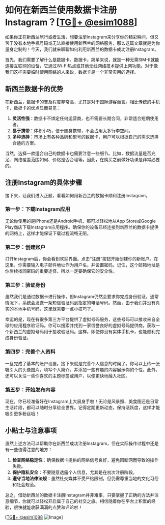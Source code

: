 # 如何在新西兰使用数据卡注册Instagram？[[TG💪+ @esim1088](https://t.me/s/esim1088)]

如果你正在新西兰旅行或者生活，想要注册Instagram来分享你的精彩瞬间，但又苦于没有本地手机号码或无法直接使用新西兰的网络服务，那么这篇文章就是为你量身定制的！今天，我们就来聊聊如何利用新西兰的数据卡成功注册Instagram。

首先，我们需要了解什么是数据卡。数据卡，简单来说，就是一种无需SIM卡就能连接互联网的设备，它通过Wi-Fi热点或其他无线网络技术提供上网功能。对于像我们这样需要临时使用网络的人来说，数据卡是一个非常实用的选择。

## 新西兰数据卡的优势

在新西兰，数据卡的普及程度非常高，尤其是对于国际游客而言。相比传统的手机卡，数据卡的优点显而易见：

1. **灵活性强**：数据卡不绑定任何运营商，也不需要长期合同，非常适合短期使用者。
2. **易于携带**：体积小巧，便于随身携带，不会占用太多行李空间。
3. **多种选择**：市场上有各种品牌和型号的数据卡，用户可以根据自己的需求选择合适的方案。

当然，选择一款适合自己的数据卡也需要注意一些细节。比如，数据流量是否充足、网络覆盖范围如何、价格是否合理等。因此，在购买之前做好功课是非常必要的。

## 注册Instagram的具体步骤

接下来，让我们进入正题，看看如何用新西兰的数据卡顺利注册Instagram。

### 第一步：下载Instagram应用

无论你使用的是iPhone还是Android手机，都可以轻松地从App Store或Google Play商店下载Instagram应用程序。确保你的设备已经连接到新西兰的数据卡提供的网络上，这样才能保证下载过程流畅无阻。

### 第二步：创建账户

打开Instagram后，你会看到欢迎界面。点击“注册”按钮开始创建你的新账户。在这里，你需要输入电子邮件地址作为用户名，并设置密码。记住，这个邮箱地址是你后续找回密码的重要途径，所以一定要确保它的安全性。

### 第三步：验证身份

虽然我们是通过数据卡进行操作，但Instagram仍然会要求你完成身份验证。通常情况下，系统会发送一条短信验证码到指定的电话号码。然而，由于我们并没有真实的本地手机号码，这里就需要一点小技巧了。

幸运的是，现在有很多第三方平台提供了虚拟号码服务，这些号码可以接收来自全球的应用程序验证码。你可以搜索并找到一家信誉良好的虚拟号码提供商，获取一个新西兰的虚拟号码用于接收验证码。这样，即使你没有实体手机卡，也能顺利完成身份验证。

### 第四步：完善个人资料

一旦完成了基本的账户设置，接下来就是完善个人信息的时候了。你可以上传一张吸引人的头像图片，填写个人简介，并添加一些有趣的内容展示你的个性。此外，还可以关注一些你喜欢的主题标签或用户，以便更快地融入社区。

### 第五步：开始发布内容

现在，你已经准备好在Instagram上大展身手啦！无论是风景照、美食图还是日常生活片段，都可以随时分享给全世界。记得定期更新动态，保持活跃度，这样才能吸引更多粉丝哦！

## 小贴士与注意事项

虽然上述方法可以帮助你在新西兰成功注册Instagram，但在实际操作过程中还是有一些值得注意的地方：

1. **检查网络稳定性**：确保数据卡提供的网络信号良好，避免因断网而导致的操作失败。
2. **保护隐私安全**：不要随意透露个人信息，尤其是在初次注册阶段。
3. **遵守当地法律法规**：虽然社交媒体不受严格限制，但仍需尊重当地的文化习俗和社会规范。

总之，借助新西兰的数据卡注册Instagram并非难事，只要掌握了正确的方法并注意细节，你就可以轻松开启属于自己的社交之旅。相信随着你在平台上积累的经验，很快就能收获满满的点赞和评论啦！

[[TG💪+ @esim1088](https://t.me/s/esim1088) ![Image](https://i.postimg.cc/4NQfJmqS/Snipaste-2025-05-13-00-14-12.png)]